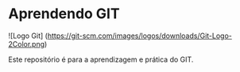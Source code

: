 # Aprendendo GIT 

![Logo Git] (https://git-scm.com/images/logos/downloads/Git-Logo-2Color.png)

Este repositório é para a aprendizagem e prática do GIT.
